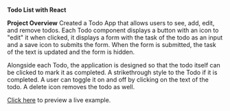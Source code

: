 **Todo List with React**

**Project Overview**
Created a Todo App that allows users to see, add, edit, and remove todos. Each Todo component displays a button with an icon to "edit" it when clicked, it displays a form with the task of the todo as an input and a save icon to submits the form. When the form is submitted, the task of the text is updated and the form is hidden.

Alongside each Todo, the application is designed so that the todo itself can be clicked to mark it as completed. A strikethrough style to the Todo if it is completed. A user can toggle it on and off by clicking on the text of the todo. A delete icon removes the todo as well.

[Click here](https://elated-northcutt-6fe96d.netlify.app/) to preview a live example.
